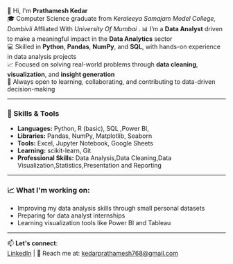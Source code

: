 👋 Hi, I'm **Prathamesh Kedar**  
🎓 Computer Science graduate from *Keraleeya Samajam Model College, Dombivli* Affliated With *University Of Mumbai*  .
📊 I’m a **Data Analyst** driven to make a meaningful impact in the **Data Analytics** sector  
💻 Skilled in **Python**, **Pandas**, **NumPy**, and **SQL**, with hands-on experience in data analysis projects  
📈 Focused on solving real-world problems through **data cleaning**, **visualization**, and **insight generation**  
🤝 Always open to learning, collaborating, and contributing to data-driven decision-making  

---

### 🔧 Skills & Tools
- **Languages:** Python, R (basic), SQL  ,Power BI,
- **Libraries:** Pandas, NumPy, Matplotlib, Seaborn  
- **Tools:** Excel, Jupyter Notebook, Google Sheets  
- **Learning:**  scikit-learn, Git
- **Professional Skills:** Data Analysis,Data Cleaning,Data Visualization,Statistics,Presentation and Reporting

---

### 📈 What I'm working on:
- Improving my data analysis skills through small personal datasets  
- Preparing for data analyst internships  
- Learning visualization tools like Power BI and Tableau  

---

📫 **Let's connect**:  
[LinkedIn](https://www.linkedin.com/in/prathameshkedar2025) | 📧 Reach me at: [kedarprathamesh768@gmail.com](mailto:kedarprathamesh32@gmail.com)

